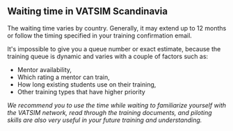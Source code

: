 ## Waiting time in VATSIM Scandinavia
The waiting time varies by country. Generally, it may extend up to 12 months or follow the timing specified in your training confirmation email.

It's impossible to give you a queue number or exact estimate, because the training queue is dynamic and varies with a couple of factors such as:
- Mentor availability,
- Which rating a mentor can train,
- How long existing students use on their training,
- Other training types that have higher priority

*We recommend you to use the time while waiting to familiarize yourself with the VATSIM network, read through the training documents, and piloting skills are also very useful in your future training and understanding.*